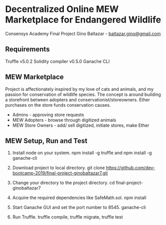 # Decentralized Online MEW Marketplace for Endangered Wildlife

Consensys Academy Final Project
Gino Baltazar - baltazar.gino@gmail.com

## Requirements

Truffle v5.0.2
Solidity compiler v0.5.0
Ganache CLI

## MEW Marketplace

Project is affectionately inspired by my love of cats and animals, and my passion for conservation of wildlife species.
The concept is around building a storefront between adopters and conservationist/storeowners. Ether purchases on the store funds conservation causes.

- Admins - approving store requests
- MEW Adopters - browse through digitized animals
- MEW Store Owners - add/ sell digitized, initiate stores, make Ether

## MEW Setup, Run and Test

1) Install node on your system. npm install -g truffle and npm install -g ganache-cli

2) Download project to local directory. git clone https://github.com/dev-bootcamp-2019/final-project-ginobaltazar7.git

3) Change your directory to the project directory. cd final-project-ginobaltazar7

4) Acquire the required dependencies like SafeMath.sol. npm install

5) Start Ganache GUI and set the port number to 8545. ganache-cli

6) Run Truffle. truffle compile, truffle migrate, truffle test

